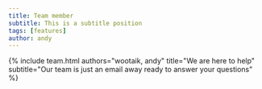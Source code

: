 ```yaml
---
title: Team member
subtitle: This is a subtitle position
tags: [features]
author: andy
---
```



{% include team.html authors="wootaik, andy" title="We are here to help" subtitle="Our team is just an email away ready to answer your questions" %}
